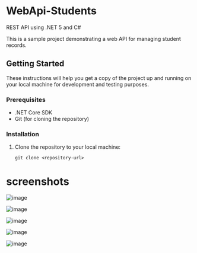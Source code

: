 # WebApi-Students
REST API using .NET 5 and C#

This is a sample project demonstrating a web API for managing student records.

## Getting Started

These instructions will help you get a copy of the project up and running on your local machine for development and testing purposes.

### Prerequisites

- .NET Core SDK
- Git (for cloning the repository)

### Installation

1. Clone the repository to your local machine:

   ```shell
   git clone <repository-url>

# screenshots 
 
 ![image](https://github.com/ibrahimkedir10/WebApi-Students/assets/93158833/feabc737-59ee-4d7f-b883-90dfbc9a06f3)

 ![image](https://github.com/ibrahimkedir10/WebApi-Students/assets/93158833/a38b2a03-3230-4acc-88b5-6ef7b5495c6c)

 ![image](https://github.com/ibrahimkedir10/WebApi-Students/assets/93158833/ccd7fbbe-3392-4ca7-ad51-00170ef99a18)

 ![image](https://github.com/ibrahimkedir10/WebApi-Students/assets/93158833/a1047913-402d-47de-a1fd-dfa9abc0079a)

 ![image](https://github.com/ibrahimkedir10/WebApi-Students/assets/93158833/ce0a44aa-3157-446f-ba8b-207209196e25)






 
 

 


